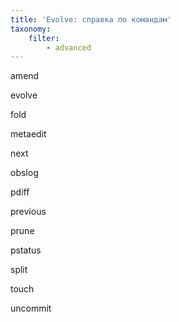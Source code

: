 ```yaml
---
title: 'Evolve: справка по командам'
taxonomy:
    filter:
        - advanced
---
```


amend

evolve

fold

metaedit

next

obslog

pdiff

previous

prune

pstatus

split

touch

uncommit